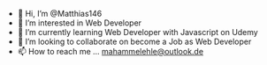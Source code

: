 - 👋 Hi, I’m @Matthias146
- 👀 I’m interested in Web Developer
- 🌱 I’m currently learning Web Developer with Javascript on Udemy
- 💞️ I’m looking to collaborate on become a Job as Web Developer 
- 📫 How to reach me ... mahammelehle@outlook.de

<!---
Matthias146/Matthias146 is a ✨ special ✨ repository because its `README.md` (this file) appears on your GitHub profile.
You can click the Preview link to take a look at your changes.
--->
